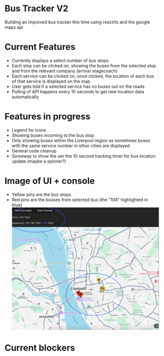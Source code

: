# Bus Tracker V2
Building an improved bus tracker this time using react/ts and the google maps api

# Current Features
- Currently displays a select number of bus stops.
- Each stop can be clicked on, showing the buses from the selected stop and from the relevant company (arriva/ stagecoach)
- Each service can be clicked on, once clicked, the location of each bus of that service is displayed on the map
- User gets told if a selected service has no buses out on the roads
- Polling of API happens every 10 seconds to get new location data automatically

# Features in progress
- Legend for icons
- Showing buses incoming to the bus stop
- Only showing buses within the Liverpool region as sometimes buses with the same service number in other cities are displayed
- General code cleanup
- Someway to show the uer the 10 second tracking timer for bus location update (maybe a spinner?)

# Image of UI + console
- Yellow pins are the bus stops
- Red pins are the busses from selected bus (the "10A" highlighted in blue)
![UI image](images/map-image.png)

# Current blockers
